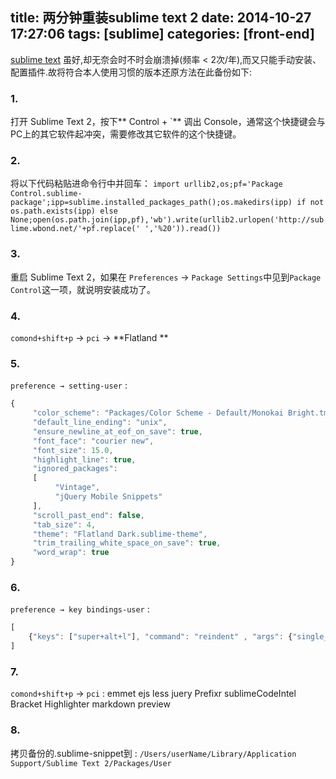 title: 两分钟重装sublime text 2
date: 2014-10-27 17:27:06
tags: [sublime]
categories: [front-end]
---
[sublime text](ttp://www.sublimetext.com) 虽好,却无奈会时不时会崩溃掉(频率 < 2次/年),而又只能手动安装、配置插件.故将符合本人使用习惯的版本还原方法在此备份如下:
### 1.
打开 Sublime Text 2，按下** Control + `** 调出 Console，通常这个快捷键会与PC上的其它软件起冲突，需要修改其它软件的这个快捷键。

### 2.
将以下代码粘贴进命令行中并回车：
    ```
    import urllib2,os;pf='Package Control.sublime-package';ipp=sublime.installed_packages_path();os.makedirs(ipp) if not os.path.exists(ipp) else None;open(os.path.join(ipp,pf),'wb').write(urllib2.urlopen('http://sublime.wbond.net/'+pf.replace(' ','%20')).read())
    ```

### 3.
重启 Sublime Text 2，如果在 `Preferences` -> `Package Settings`中见到`Package Control`这一项，就说明安装成功了。

### 4.
`comond+shift+p` → `pci` → **Flatland **

### 5.
`preference → setting-user` :
``` javascript
{
     "color_scheme": "Packages/Color Scheme - Default/Monokai Bright.tmTheme",
     "default_line_ending": "unix",
     "ensure_newline_at_eof_on_save": true,
     "font_face": "courier new",
     "font_size": 15.0,
     "highlight_line": true,
     "ignored_packages":
     [
          "Vintage",
          "jQuery Mobile Snippets"
     ],
     "scroll_past_end": false,
     "tab_size": 4,
     "theme": "Flatland Dark.sublime-theme",
     "trim_trailing_white_space_on_save": true,
     "word_wrap": true
}
```
### 6.
`preference → key bindings-user` :
``` javascript
[
	{"keys": ["super+alt+l"], "command": "reindent" , "args": {"single_line": false}}
]
```

### 7.
`comond+shift+p` → `pci` :
emmet
ejs
less
juery
Prefixr
sublimeCodeIntel
Bracket Highlighter
markdown preview

### 8.
拷贝备份的.sublime-snippet到 :
`/Users/userName/Library/Application Support/Sublime Text 2/Packages/User`
